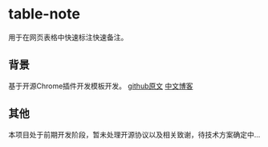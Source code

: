 # table-note
用于在网页表格中快速标注快速备注。

## 背景
基于开源Chrome插件开发模板开发。
[github原文](https://github.com/EmailThis/extension-boilerplate)
[中文博客](https://www.jianshu.com/p/51c650f98d9c)

## 其他
本项目处于前期开发阶段，暂未处理开源协议以及相关致谢，待技术方案确定中...